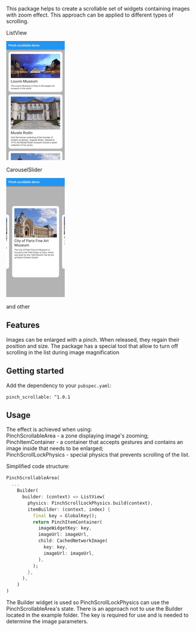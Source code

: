 This package helps to create a scrollable set of widgets containing images with zoom effect.
This approach can be applied to different types of scrolling.

ListView

![Zoom_demo](https://github.com/dadrum/pinch_scrollable/blob/main/doc/vertical.gif?raw=true)

CarouselSlider

![Zoom_demo](https://github.com/dadrum/pinch_scrollable/blob/main/doc/carousel.gif?raw=true)

and other

## Features

Images can be enlarged with a pinch. When released, they regain their position and size.
The package has a special tool that allow to turn off scrolling in the list during image magnification

## Getting started

Add the dependency to your `pubspec.yaml`:
```
pinch_scrollable: ^1.0.1
```


## Usage

The effect is achieved when using:  
PinchScrollableArea - a zone displaying image's zooming;  
PinchItemContainer - а container that accepts gestures and contains an image inside that needs to be enlarged;  
PinchScrollLockPhysics - special physics that prevents scrolling of the list.  

Simplified code structure: 
```dart
PinchScrollableArea(
  ...
    Builder(
      builder: (context) => ListView(
        physics: PinchScrollLockPhysics.build(context),
        itemBuilder: (context, index) {
          final key = GlobalKey();
          return PinchItemContainer(
            imageWidgetKey: key,
            imageUrl: imageUrl,
            child: CachedNetworkImage(
              key: key,
              imageUrl: imageUrl,
            ),
          );
        },
      ),
    )
)
```

The Builder widget is used so PinchScrollLockPhysics can use the PinchScrollableArea's state.
There is an approach not to use the Builder located in the example folder. 
The key is required for use and is needed to determine the image parameters.
